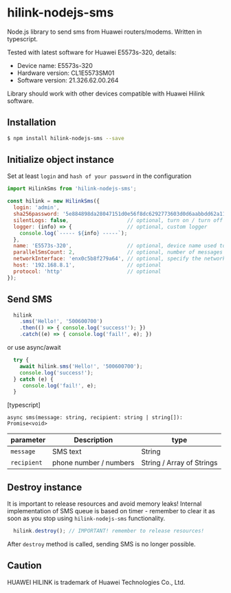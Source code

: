 # hilink-nodejs-sms
Node.js library to send sms from Huawei routers/modems. Written in typescript.

Tested with latest software for Huawei E5573s-320, details:

* Device name:		E5573s-320
* Hardware version:	CL1E5573SM01
* Software version:	21.326.62.00.264

Library should work with other devices compatible with Huawei Hilink software.

## Installation
```sh
$ npm install hilink-nodejs-sms --save
```

## Initialize object instance
Set at least `login` and `hash of your password` in the configuration
```js
import HilinkSms from 'hilink-nodejs-sms';

const hilink = new HilinkSms({
  login: 'admin',
  sha256password: '5e884898da28047151d0e56f8dc6292773603d0d6aabbdd62a11ef721d1542d8', // sha256('password')
  silentLogs: false,                   // optional, turn on / turn off the logs (doesn't work if custom logger is defined)
  logger: (info) => {                  // optional, custom logger
    console.log(`----- ${info} -----`);
  },
  name: 'E5573s-320',                  // optional, device name used to distinguish many devices
  parallelSmsCount: 2,                 // optional, number of messages sent in parallel to the device
  networkInterface: 'enx0c5b8f279a64', // optional, specify the network interface in case of multiple internet connections (linux only with curl installed)
  host: '192.168.8.1',                 // optional
  protocol: 'http'                     // optional
});
```

## Send SMS
```js
  hilink
    .sms('Hello!', '500600700')
    .then(() => { console.log('success!'); })
    .catch((e) => { console.log('fail!', e); })
```
or use async/await
```js
  try {
    await hilink.sms('Hello!', '500600700');
    console.log('success!');
  } catch (e) {
     console.log('fail!', e);
  }
```

[typescript]

`async sms(message: string, recipient: string | string[]): Promise<void>`

parameter | Description | type
--- | --- | ---
`message` | SMS text | String
`recipient` | phone number / numbers | String / Array of Strings

## Destroy instance
It is important to release resources and avoid memory leaks!
Internal implementation of SMS queue is based on timer - remember to clear it as soon as you stop using `hilink-nodejs-sms` functionality.
```js
  hilink.destroy(); // IMPORTANT! remember to release resources!
```
After `destroy` method is called, sending SMS is no longer possible.


## Caution
HUAWEI HILINK is trademark of Huawei Technologies Co., Ltd.
